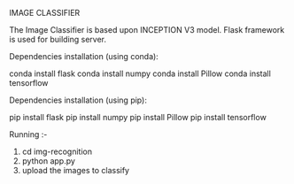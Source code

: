 IMAGE CLASSIFIER

The Image Classifier is based upon INCEPTION V3 model.
Flask framework is used for building server.

Dependencies installation (using conda):

conda install flask
conda install numpy
conda install Pillow
conda install tensorflow

Dependencies installation (using pip):

pip install flask
pip install numpy
pip install Pillow
pip install tensorflow

Running :-

1. cd img-recognition
2. python app.py
3. upload the images to classify
